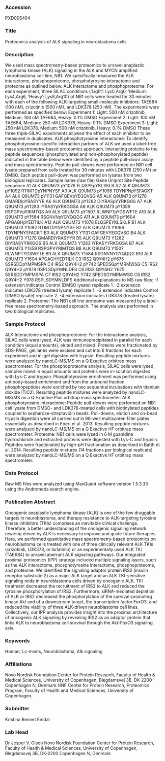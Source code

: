 ### Accession
PXD006404

### Title
Proteomics analysis of ALK signaling in neuroblastoma cells

### Description
We used mass spectrometry-based proteomics to unravel anaplastic lymphoma kinase (ALK) signaling in the ALK and MYCN amplified neuroblastoma cell line, NB1. We specifically measured the ALK interactome, phosphoproteome, phosphotyrosine interactome and proteome as outlined below. ALK Interactome and phosphoproteome: For each experiment, three SILAC conditions (‘Light’: Lys0,Arg0, ‘Medium’: Lys4,Arg6, ‘Heavy’: Lys8,Arg10) of NB1 cells were treated for 30 minutes with each of the following ALK-targeting small-molecule inhibitors: TAE684 (100 nM), crizotinib (500 nM), and LDK378 (250 nM).  The experiments were performed as specified below:  Experiment 1: Light: 500 nM crizotinib, Medium: 100 nM TAE684, Heavy: 0.1% DMSO Experiment 2: Light: 100 nM TAE684, Medium: 250 nM LDK378, Heavy: 0.1% DMSO Experiment 3: Light: 250 nM LDK378, Medium: 500 nM crizotinib, Heavy: 0.1% DMSO These three triple-SILAC experiments allowed the effect of each inhibitor to be measured in duplicates. ALK phosphotyrosine interactome: To identify phosphotyrosine-specific interaction partners of ALK we used a label-free mass spectrometry-based proteomics approach. Interacting proteins to the peptide sequences (phosphorylated and non-phosphorylated peptide) indicated in the table below were identified by a peptide pull-down assay and mass spectrometry. Peptide pull-downs were performed on NB1 cell lysate prepared from cells treated for 30 minutes with LDK378 (250 nM) or DMSO. Each peptide pull-down was performed on lysates from two biological replicates. Sample name (raw file) Gene Uniprot Site Peptide sequence A1 ALK Q9UM73 pY1078 ELQSPEpYKLSKLR A2 ALK Q9UM73 pY1092 RTIMTDpYNPNYSF A3 ALK Q9UM73 pY1096 TDYNPNpYSFAGKT A4 ALK Q9UM73 pY1131 GAFGEVpYEGQVSG A5 ALK Q9UM73 pY1278 GMARDIpYRASYYR A6 ALK Q9UM73 pY1282 DIYRASpYYRKGGS A7 ALK Q9UM73 pY1283 IYRASYpYRKGGSA A8 ALK Q9UM73 pY1359 RSPGPVpYRIMTQS A9 ALK Q9UM73 pY1507 RLWNPTpYGSWFTE A10 ALK Q9UM73 pY1584 RSGNVNpYGYQQQG A11 ALK Q9UM73 pY1604 APGAGHpYEDTILK A12 ALK Q9UM73 Y1078 ELQSPEYKLSKLR B1 ALK Q9UM73 Y1092 RTIMTDYNPNYSF B2 ALK Q9UM73 Y1096 TDYNPNYSFAGKT B3 ALK Q9UM73 Y1131 GAFGEVYEGQVSG B4 ALK Q9UM73 Y1278 GMARDIYRASYYR B5 ALK Q9UM73 Y1282 DIYRASYYRKGGS B6 ALK Q9UM73 Y1283 IYRASYYRKGGSA B7 ALK Q9UM73 Y1359 RSPGPVYRIMTQS B8 ALK Q9UM73 Y1507 RLWNPTYGSWFTE B9 ALK Q9UM73 Y1584 RSGNVNYGYQQQG B10 ALK Q9UM73 Y1604 APGAGHYEDTILK C3 IRS2 Q9Y4H2 pY675 SSRSDDpYMPMSPA C4 IRS2 Q9Y4H2 pY742 SPEDSGpYMRMWSG C5 IRS2 Q9Y4H2 pY978 RSPLSDpYMNLDFS C6 IRS2 Q9Y4H2 Y675 SSRSDDYMPMSPA C7 IRS2 Q9Y4H2 Y742 SPEDSGYMRMWSG C8 IRS2 Q9Y4H2 Y978 RSPLSDYMNLDFS Additional explanations to MS raw files: -1 extension indicates Control (DMSO lysate) replicate 1. -2 extension indicates LDK378 (treated lysate) replicate 1. -3 extension indicates Control (DMSO lysate) replicate 2. -4 extension indicates LDK378 (treated lysate) replicate 2. Proteome: The NB1 cell line proteome was measured by a label-free mass spectrometry-based approach. The analysis was performed in two biological replicates.

### Sample Protocol
ALK Interactome and phosphoproteome: For the interactome analysis, SILAC cells were lysed, ALK was immunoprecipitated in parallel for each condition (equal amounts), eluted and mixed. Proteins were fractionated by SDS-PAGE, gel lanes were excised and cut into 6 fractions for each experiment and in-gel digested with trypsin. Resulting peptide mixtures were analyzed by nanoLC-MS/MS on a Q Exactive orbitrap mass spectrometer. For the phosphoproteome analysis, SILAC cells were lysed, samples mixed in equal amounts and proteins were in-solution digested with Lys-C and trypsin. Phosphotyrosine enrichment was performed using antibody-based enrichment and from the unbound fraction phosphopeptides were enriched by two sequential incubations with titanium dioxide (TiO2). Resulting peptide mixtures were analyzed by nanoLC-MS/MS on a Q Exactive Plus orbitrap mass spectrometer. ALK phosphotyrosine interactome: Peptide pull-downs were performed on NB1 cell lysate from DMSO- and LDK378-treated cells with biotinylated peptides coupled to sepharose-streptavidin beads. Pull-downs, elution and on-bead trypsin digestion were all carried out in 96-well multiscreen filter plates essentially as described in Eberl et al. 2013. Resulting peptide mixtures were analyzed by nanoLC-MS/MS on a Q Exactive HF orbitrap mass spectrometer. Proteome: NB1 cells were lysed in 6 M guanidine hydrochloride and extracted proteins were digested with Lys-C and trypsin. Peptides were fractionated by high-pH fractionation as described in Batth et al. 2014. Resulting peptide mixtures (14 fractions per biological replicate) were analyzed by nanoLC-MS/MS on a Q Exactive HF orbitrap mass spectrometer.

### Data Protocol
Raw MS files were analyzed using MaxQuant software version 1.5.3.33 using the Andromeda search engine.

### Publication Abstract
Oncogenic anaplastic lymphoma kinase (ALK) is one of the few druggable targets in neuroblastoma, and therapy resistance to ALK-targeting tyrosine kinase inhibitors (TKIs) comprises an inevitable clinical challenge. Therefore, a better understanding of the oncogenic signaling network rewiring driven by ALK is necessary to improve and guide future therapies. Here, we performed quantitative mass spectrometry-based proteomics on neuroblastoma cells treated with one of three clinically relevant ALK TKIs (crizotinib, LDK378, or lorlatinib) or an experimentally used ALK TKI (TAE684) to unravel aberrant ALK signaling pathways. Our integrated proximal proteomics (IPP) strategy included multiple signaling layers, such as the ALK interactome, phosphotyrosine interactome, phosphoproteome, and proteome. We identified the signaling adaptor protein IRS2 (insulin receptor substrate 2) as a major ALK target and an ALK TKI-sensitive signaling node in neuroblastoma cells driven by oncogenic ALK. TKI treatment decreased the recruitment of IRS2 to ALK and reduced the tyrosine phosphorylation of IRS2. Furthermore, siRNA-mediated depletion of ALK or IRS2 decreased the phosphorylation of the survival-promoting kinase Akt and of a downstream target, the transcription factor FoxO3, and reduced the viability of three ALK-driven neuroblastoma cell lines. Collectively, our IPP analysis provides insight into the proximal architecture of oncogenic ALK signaling by revealing IRS2 as an adaptor protein that links ALK to neuroblastoma cell survival through the Akt-FoxO3 signaling axis.

### Keywords
Human, Lc-msms, Neuroblastoma, Alk signaling

### Affiliations
Novo Nordisk Foundation Center for Protein Research, Faculty of Health & Medical Sciences, University of Copenhagen, Blegdamsvej 3B, DK-2200 Copenhagen N, Denmark
NNF Center for Protein Research, Proteomics Program, Faculty of Health and Medical Sciences, University of Copenhagen.

### Submitter
Kristina Bennet Emdal

### Lab Head
Dr Jesper V. Olsen
Novo Nordisk Foundation Center for Protein Research, Faculty of Health & Medical Sciences, University of Copenhagen, Blegdamsvej 3B, DK-2200 Copenhagen N, Denmark


